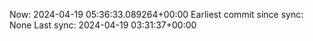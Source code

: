 Now: 2024-04-19 05:36:33.089264+00:00 Earliest commit since sync: None Last sync: 2024-04-19 03:31:37+00:00
